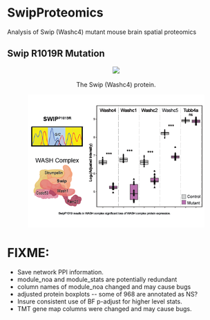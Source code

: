 # SwipProteomics

Analysis of Swip (Washc4) mutant mouse brain spatial proteomics

## Swip R1019R Mutation

<p align="center">
  <img src="./models/Swip.gif" />
</p>
<p align="center">The Swip (Washc4) protein.<p align="center">

<p align="center">
  <img src="./figs/AI/github/Asset3.png" />
</p>

# FIXME:
* Save network PPI information.
* module_noa and module_stats are potentially redundant
* column names of module_noa changed and may cause bugs
* adjusted protein boxplots -- some  of 968 are annotated as NS?
* Insure consistent use of BF p-adjust for higher level stats.
* TMT gene map columns were changed  and may cause bugs.

